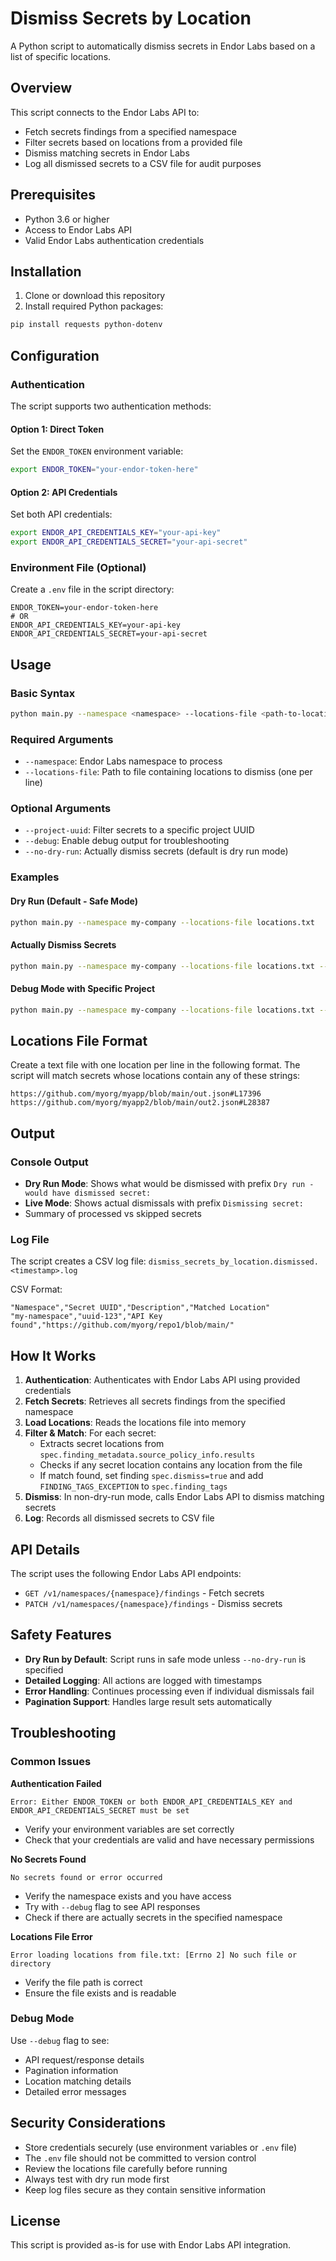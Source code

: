 # Dismiss Secrets by Location

A Python script to automatically dismiss secrets in Endor Labs based on a list of specific locations.

## Overview

This script connects to the Endor Labs API to:
- Fetch secrets findings from a specified namespace
- Filter secrets based on locations from a provided file
- Dismiss matching secrets in Endor Labs
- Log all dismissed secrets to a CSV file for audit purposes

## Prerequisites

- Python 3.6 or higher
- Access to Endor Labs API
- Valid Endor Labs authentication credentials

## Installation

1. Clone or download this repository
2. Install required Python packages:
```bash
pip install requests python-dotenv
```

## Configuration

### Authentication

The script supports two authentication methods:

#### Option 1: Direct Token
Set the `ENDOR_TOKEN` environment variable:
```bash
export ENDOR_TOKEN="your-endor-token-here"
```

#### Option 2: API Credentials
Set both API credentials:
```bash
export ENDOR_API_CREDENTIALS_KEY="your-api-key"
export ENDOR_API_CREDENTIALS_SECRET="your-api-secret"
```

### Environment File (Optional)
Create a `.env` file in the script directory:
```
ENDOR_TOKEN=your-endor-token-here
# OR
ENDOR_API_CREDENTIALS_KEY=your-api-key
ENDOR_API_CREDENTIALS_SECRET=your-api-secret
```

## Usage

### Basic Syntax
```bash
python main.py --namespace <namespace> --locations-file <path-to-locations-file> [options]
```

### Required Arguments
- `--namespace`: Endor Labs namespace to process
- `--locations-file`: Path to file containing locations to dismiss (one per line)

### Optional Arguments
- `--project-uuid`: Filter secrets to a specific project UUID
- `--debug`: Enable debug output for troubleshooting
- `--no-dry-run`: Actually dismiss secrets (default is dry run mode)

### Examples

#### Dry Run (Default - Safe Mode)
```bash
python main.py --namespace my-company --locations-file locations.txt
```

#### Actually Dismiss Secrets
```bash
python main.py --namespace my-company --locations-file locations.txt --no-dry-run
```

#### Debug Mode with Specific Project
```bash
python main.py --namespace my-company --locations-file locations.txt --project-uuid 12345-abcde --debug
```

## Locations File Format

Create a text file with one location per line in the following format. The script will match secrets whose locations contain any of these strings:

```
https://github.com/myorg/myapp/blob/main/out.json#L17396
https://github.com/myorg/myapp2/blob/main/out2.json#L28387
```

## Output

### Console Output
- **Dry Run Mode**: Shows what would be dismissed with prefix `Dry run - would have dismissed secret:`
- **Live Mode**: Shows actual dismissals with prefix `Dismissing secret:`
- Summary of processed vs skipped secrets

### Log File
The script creates a CSV log file: `dismiss_secrets_by_location.dismissed.<timestamp>.log`

CSV Format:
```csv
"Namespace","Secret UUID","Description","Matched Location"
"my-namespace","uuid-123","API Key found","https://github.com/myorg/repo1/blob/main/"
```

## How It Works

1. **Authentication**: Authenticates with Endor Labs API using provided credentials
2. **Fetch Secrets**: Retrieves all secrets findings from the specified namespace
3. **Load Locations**: Reads the locations file into memory
4. **Filter & Match**: For each secret:
   - Extracts secret locations from `spec.finding_metadata.source_policy_info.results`
   - Checks if any secret location contains any location from the file
   - If match found, set finding `spec.dismiss=true` and add `FINDING_TAGS_EXCEPTION` to `spec.finding_tags`
5. **Dismiss**: In non-dry-run mode, calls Endor Labs API to dismiss matching secrets
6. **Log**: Records all dismissed secrets to CSV file

## API Details

The script uses the following Endor Labs API endpoints:
- `GET /v1/namespaces/{namespace}/findings` - Fetch secrets
- `PATCH /v1/namespaces/{namespace}/findings` - Dismiss secrets

## Safety Features

- **Dry Run by Default**: Script runs in safe mode unless `--no-dry-run` is specified
- **Detailed Logging**: All actions are logged with timestamps
- **Error Handling**: Continues processing even if individual dismissals fail
- **Pagination Support**: Handles large result sets automatically

## Troubleshooting

### Common Issues

**Authentication Failed**
```
Error: Either ENDOR_TOKEN or both ENDOR_API_CREDENTIALS_KEY and ENDOR_API_CREDENTIALS_SECRET must be set
```
- Verify your environment variables are set correctly
- Check that your credentials are valid and have necessary permissions

**No Secrets Found**
```
No secrets found or error occurred
```
- Verify the namespace exists and you have access
- Try with `--debug` flag to see API responses
- Check if there are actually secrets in the specified namespace

**Locations File Error**
```
Error loading locations from file.txt: [Errno 2] No such file or directory
```
- Verify the file path is correct
- Ensure the file exists and is readable

### Debug Mode
Use `--debug` flag to see:
- API request/response details
- Pagination information
- Location matching details
- Detailed error messages

## Security Considerations

- Store credentials securely (use environment variables or `.env` file)
- The `.env` file should not be committed to version control
- Review the locations file carefully before running
- Always test with dry run mode first
- Keep log files secure as they contain sensitive information

## License

This script is provided as-is for use with Endor Labs API integration. 

